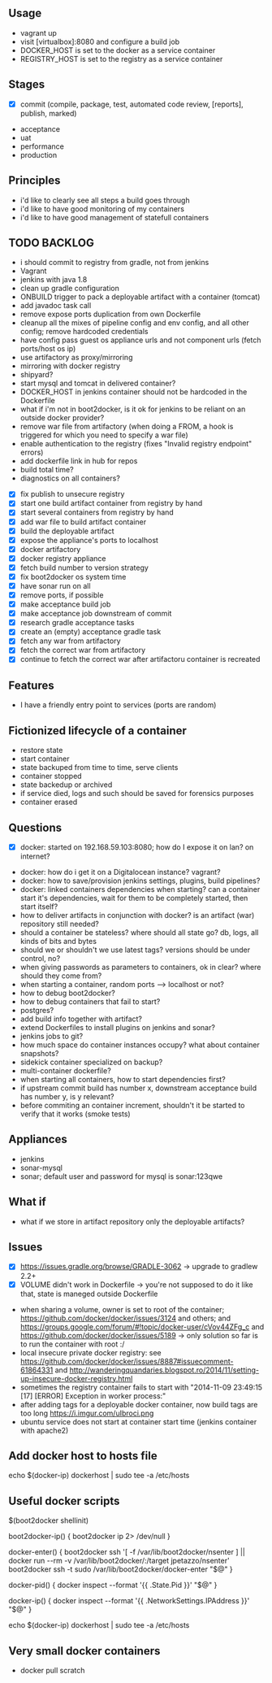 Usage
---------
- vagrant up
- visit [virtualbox]:8080 and configure a build job
- DOCKER_HOST is set to the docker as a service container
- REGISTRY_HOST is set to the registry as a service container 

Stages
---------
- [x] commit (compile, package, test, automated code review, [reports], publish, marked)
- acceptance
- uat
- performance
- production

Principles
------------
- i'd like to clearly see all steps a build goes through
- i'd like to have good monitoring of my containers
- i'd like to have good management of statefull containers

TODO BACKLOG
----------------
- i should commit to registry from gradle, not from jenkins
- Vagrant
- jenkins with java 1.8
- clean up gradle configuration
- ONBUILD trigger to pack a deployable artifact with a container (tomcat)
- add javadoc task call
- remove expose ports duplication from own Dockerfile
- cleanup all the mixes of pipeline config and env config, and all other config; remove hardcoded credentials
- have config pass guest os appliance urls and not component urls (fetch ports/host os ip)
- use artifactory as proxy/mirroring
- mirroring with docker registry
- shipyard?
- start mysql and tomcat in delivered container?
- DOCKER_HOST in jenkins container should not be hardcoded in the Dockerfile
- what if i'm not in boot2docker, is it ok for jenkins to be reliant on an outside docker provider?
- remove war file from artifactory (when doing a FROM, a hook is triggered for which you need to specify a war file)
- enable authentication to the registry (fixes "Invalid registry endpoint" errors)
- add dockerfile link in hub for repos
- build total time?
- diagnostics on all containers?
- [x] fix publish to unsecure registry
- [x] start one build artifact container from registry by hand
- [x] start several containers from registry by hand
- [x] add war file to build artifact container
- [x] build the deployable artifact
- [x] expose the appliance's ports to localhost
- [x] docker artifactory
- [x] docker registry appliance
- [x] fetch build number to version strategy
- [x] fix boot2docker os system time
- [x] have sonar run on all
- [x] remove ports, if possible
- [x] make acceptance build job
- [x] make acceptance job downstream of commit
- [x] research gradle acceptance tasks
- [x] create an (empty) acceptance gradle task
- [x] fetch any war from artifactory
- [x] fetch the correct war from artifactory
- [x] continue to fetch the correct war after artifactoru container is recreated

Features
------------
- I have a friendly entry point to services (ports are random)

Fictionized lifecycle of a container
--------------------------------------
- restore state
- start container
- state backuped from time to time, serve clients
- container stopped
- state backedup or archived
- if service died, logs and such should be saved for forensics purposes
- container erased

Questions
-----------
- [x] docker: started on 192.168.59.103:8080; how do I expose it on lan? on internet?
- docker: how do i get it on a Digitalocean instance? vagrant?
- docker: how to save/provision jenkins settings, plugins, build pipelines?
- docker: linked containers dependencies when starting? can a container start it's dependencies, wait for them to be completely started, then start itself?
- how to deliver artifacts in conjunction with docker? is an artifact (war) repository still needed?
- should a container be stateless? where should all state go? db, logs, all kinds of bits and bytes
- should we or shouldn't we use latest tags? versions should be under control, no?
- when giving passwords as parameters to containers, ok in clear? where should they come from?
- when starting a container, random ports --> localhost or not?
- how to debug boot2docker? 
- how to debug containers that fail to start?
- postgres?
- add build info together with artifact?
- extend Dockerfiles to install plugins on jenkins and sonar?
- jenkins jobs to git?
- how much space do container instances occupy? what about container snapshots?
- sidekick container specialized on backup?
- multi-container dockerfile?
- when starting all containers, how to start dependencies first?
- if upstream commit build has number x, downstream acceptance build has number y, is y relevant?
- before commiting an container increment, shouldn't it be started to verify that it works (smoke tests)

Appliances
--------------------------
- jenkins
- sonar-mysql
- sonar; default user and password for mysql is sonar:123qwe

What if
---------
- what if we store in artifact repository only the deployable artifacts?

Issues
-------------
- [x] https://issues.gradle.org/browse/GRADLE-3062 -> upgrade to gradlew 2.2+
- [x] VOLUME didn't work in Dockerfile -> you're not supposed to do it like that, state is maneged outside Dockerfile
- when sharing a volume, owner is set to root of the container; https://github.com/docker/docker/issues/3124 and others;
  and https://groups.google.com/forum/#!topic/docker-user/cVov44ZFg_c and https://github.com/docker/docker/issues/5189
  -> only solution so far is to run the container with root :/
- local insecure private docker registry: see https://github.com/docker/docker/issues/8887#issuecomment-61864331 and
  http://wanderingquandaries.blogspot.ro/2014/11/setting-up-insecure-docker-registry.html
- sometimes the registry container fails to start with "2014-11-09 23:49:15 [17] [ERROR] Exception in worker process:"
- after adding tags for a deployable docker container, now build tags are too long https://i.imgur.com/uIbroci.png
- ubuntu service does not start at container start time (jenkins container with apache2)

Add docker host to hosts file
------------------------------
echo $(docker-ip) dockerhost | sudo tee -a /etc/hosts

Useful docker scripts
-------------------------------------------------
$(boot2docker shellinit)

boot2docker-ip() {
  boot2docker ip 2> /dev/null
}

docker-enter() {
  boot2docker ssh '[ -f /var/lib/boot2docker/nsenter ] || docker run --rm -v /var/lib/boot2docker/:/target jpetazzo/nsenter'
  boot2docker ssh -t sudo /var/lib/boot2docker/docker-enter "$@"
}

docker-pid() {
  docker inspect --format '{{ .State.Pid }}' "$@"
}

docker-ip() {
  docker inspect --format '{{ .NetworkSettings.IPAddress }}' "$@"
}

echo $(docker-ip) dockerhost | sudo tee -a /etc/hosts

Very small docker containers
--------------------------------
- docker pull scratch
